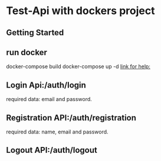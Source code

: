 # Test-Api with dockers project

## Getting Started
## run docker
docker-compose build
docker-compose up -d
 [link for help: ](https://www.youtube.com/watch?v=6ANYowpB910&t=728s)
## Login Api:/auth/login
required data: email and password.
## Registration API:/auth/registration
required data: name, email and password.
## Logout API:/auth/logout 
